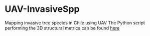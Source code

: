 # UAV-InvasiveSpp
Mapping invasive tree species in Chile using UAV
The Python script performing the 3D structural metrics can be found [here](https://github.com/JavierLopatin/Python-Remote-Sensing-Scripts/blob/master/canupo.py)
